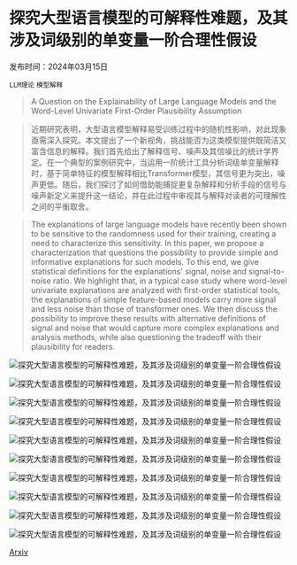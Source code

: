 # 探究大型语言模型的可解释性难题，及其涉及词级别的单变量一阶合理性假设

发布时间：2024年03月15日

`LLM理论` `模型解释`

> A Question on the Explainability of Large Language Models and the Word-Level Univariate First-Order Plausibility Assumption

> 近期研究表明，大型语言模型解释易受训练过程中的随机性影响，对此现象亟需深入探究。本文提出了一个新视角，挑战能否为这类模型提供既简洁又富含信息的解释。我们首先给出了解释信号、噪声及其信噪比的统计学界定。在一个典型的案例研究中，当运用一阶统计工具分析词级单变量解释时，基于简单特征的模型解释相比Transformer模型，其信号更为突出，噪声更低。随后，我们探讨了如何借助能捕捉更复杂解释和分析手段的信号与噪声新定义来提升这一结论，并在此过程中审视其与解释对读者的可理解性之间的平衡取舍。

> The explanations of large language models have recently been shown to be sensitive to the randomness used for their training, creating a need to characterize this sensitivity. In this paper, we propose a characterization that questions the possibility to provide simple and informative explanations for such models. To this end, we give statistical definitions for the explanations' signal, noise and signal-to-noise ratio. We highlight that, in a typical case study where word-level univariate explanations are analyzed with first-order statistical tools, the explanations of simple feature-based models carry more signal and less noise than those of transformer ones. We then discuss the possibility to improve these results with alternative definitions of signal and noise that would capture more complex explanations and analysis methods, while also questioning the tradeoff with their plausibility for readers.

![探究大型语言模型的可解释性难题，及其涉及词级别的单变量一阶合理性假设](../../../paper_images/2403.10275/x1.png)

![探究大型语言模型的可解释性难题，及其涉及词级别的单变量一阶合理性假设](../../../paper_images/2403.10275/maps_tradaligned.png)

![探究大型语言模型的可解释性难题，及其涉及词级别的单变量一阶合理性假设](../../../paper_images/2403.10275/Boxplot_bert.png)

![探究大型语言模型的可解释性难题，及其涉及词级别的单变量一阶合理性假设](../../../paper_images/2403.10275/Boxplot_ling.png)

![探究大型语言模型的可解释性难题，及其涉及词级别的单变量一阶合理性假设](../../../paper_images/2403.10275/Signal_A_short.png)

![探究大型语言模型的可解释性难题，及其涉及词级别的单变量一阶合理性假设](../../../paper_images/2403.10275/SNR_A_short.png)

![探究大型语言模型的可解释性难题，及其涉及词级别的单变量一阶合理性假设](../../../paper_images/2403.10275/Signal_A_long.png)

![探究大型语言模型的可解释性难题，及其涉及词级别的单变量一阶合理性假设](../../../paper_images/2403.10275/SNR_A_long.png)

![探究大型语言模型的可解释性难题，及其涉及词级别的单变量一阶合理性假设](../../../paper_images/2403.10275/Signal_C_long.png)

![探究大型语言模型的可解释性难题，及其涉及词级别的单变量一阶合理性假设](../../../paper_images/2403.10275/SNR_C_long.png)

[Arxiv](https://arxiv.org/abs/2403.10275)